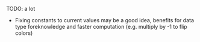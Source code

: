 TODO: a lot

* Fixing constants to current values may be a good idea, benefits for data type foreknowledge and faster computation (e.g. multiply by -1 to flip colors)